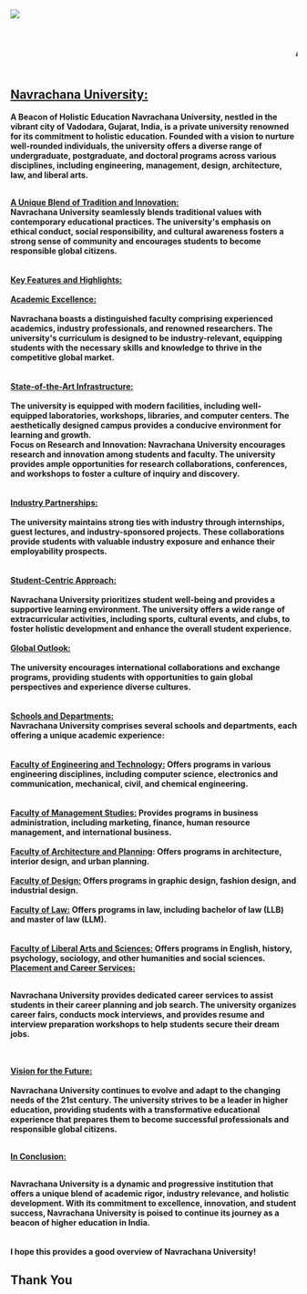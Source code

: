 
<html lang="en">
<head>
    <meta charset="UTF-8">
    <meta name="viewport" content="width=device-width, initial-scale=1.0">
    <title>About Us</title>
</head>
<body>
    <b>
        <img src="https://encrypted-tbn0.gstatic.com/images?q=tbn:ANd9GcTzwK3F3EHgv4FEvMrjNn8iWyD6HObwcKdzcg&s">
        <marquee><h1>About Us</h1></marquee>
        

<h2><u>Navrachana University:<br></h2></u>
A Beacon of Holistic Education
Navrachana University, nestled in the vibrant city of Vadodara, Gujarat, India, is a private university renowned for its commitment to holistic education. Founded with a vision to nurture well-rounded individuals, the university offers a diverse range of undergraduate, postgraduate, and doctoral programs across various disciplines, including engineering, management, design, architecture, law, and liberal arts.
<br><br> 

<u>A Unique Blend of Tradition and Innovation:</u>
<br>
Navrachana University seamlessly blends traditional values with contemporary educational practices. The university's emphasis on ethical conduct, social responsibility, and cultural awareness fosters a strong sense of community and encourages students to become responsible global citizens.   
<br><br>
<u>Key Features and Highlights:</u>
<br><br>
<u>Academic Excellence:</u>
<br><br>
 Navrachana boasts a distinguished faculty comprising experienced academics, industry professionals, and renowned researchers. The university's curriculum is designed to be industry-relevant, equipping students with the necessary skills and knowledge to thrive in the competitive global market.   
 <br><br>
<u>State-of-the-Art Infrastructure:</u>
<br><br>
The university is equipped with modern facilities, including well-equipped laboratories, workshops, libraries, and computer centers. The aesthetically designed campus provides a conducive environment for learning and growth.   
Focus on Research and Innovation: Navrachana University encourages research and innovation among students and faculty. The university provides ample opportunities for research collaborations, conferences, and workshops to foster a culture of inquiry and discovery.
<br><br>   
<u>Industry Partnerships:</u>
<br><br>
 The university maintains strong ties with industry through internships, guest lectures, and industry-sponsored projects. These collaborations provide students with valuable industry exposure and enhance their employability prospects.
 <br><br>   
<u>Student-Centric Approach: </u>
<br><br>
Navrachana University prioritizes student well-being and provides a supportive learning environment. The university offers a wide range of extracurricular activities, including sports, cultural events, and clubs, to foster holistic development and enhance the overall student experience.   <br><br>
<u>Global Outlook: </u>
<br><br>
The university encourages international collaborations and exchange programs, providing students with opportunities to gain global perspectives and experience diverse cultures.   
<br><br>
<u>Schools and Departments:</u>
<br>
Navrachana University comprises several schools and departments, each offering a unique academic experience: 
<br>  
<br>
<u>Faculty of Engineering and Technology:</u> Offers programs in various engineering disciplines, including computer science, electronics and communication, mechanical, civil, and chemical engineering.
<br>   
<br>
<u>Faculty of Management Studies:</u> Provides programs in business administration, including marketing, finance, human resource management, and international business.
<br><br>
<u>Faculty of Architecture and Planning</u>: Offers programs in architecture, interior design, and urban planning. 
<br><br>
<u>Faculty of Design:</u> Offers programs in graphic design, fashion design, and industrial design.
<br><br>
<u>Faculty of Law:</u> Offers programs in law, including bachelor of law (LLB) and master of law (LLM).   
<br><br>
<u>Faculty of Liberal Arts and Sciences:</u> Offers programs in English, history, psychology, sociology, and other humanities and social sciences.
<u>Placement and Career Services:</u>
<br><br>

Navrachana University provides dedicated career services to assist students in their career planning and job search. The university organizes career fairs, conducts mock interviews, and provides resume and interview preparation workshops to help students secure their dream jobs.   
<br><br>

<u>Vision for the Future:</u>
<br><br>
Navrachana University continues to evolve and adapt to the changing needs of the 21st century. The university strives to be a leader in higher education, providing students with a transformative educational experience that prepares them to become successful professionals and responsible global citizens.
<br><br>

<u>In Conclusion:</u>
<br><br>

Navrachana University is a dynamic and progressive institution that offers a unique blend of academic rigor, industry relevance, and holistic development. With its commitment to excellence, innovation, and student success, Navrachana University is poised to continue its journey as a beacon of higher education in India.   
<br>
<br>
I hope this provides a good overview of Navrachana University!
<h2>Thank You</h2>
    </b>
    
</body>
</html>
